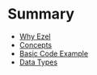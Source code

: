 # Summary

- [Why Ezel](./why_ezel.md)
- [Concepts](./concepts.md)
- [Basic Code Example](./basic_code_example.md)
- [Data Types](./types.md)
